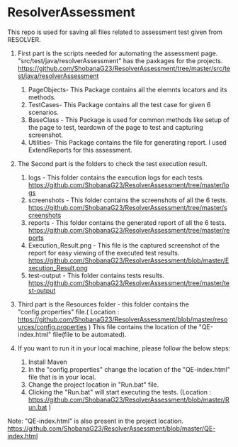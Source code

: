 # ResolverAssessment
This repo is used for saving all files related to assessment test given from RESOLVER.

1) First part is the scripts needed for automating the assessment page.
  "src/test/java/resolverAssessment" has the paxkages for the projects. https://github.com/ShobanaG23/ResolverAssessment/tree/master/src/test/java/resolverAssessment
   1. PageObjects- This Package contains all the elemnts locators and its methods.
   2. TestCases- This Package contains all the test case for given 6 scenarios.
   3. BaseClass - This Package is used for common methods like setup of the page to test, teardown of the page to test and capturing screenshot.
   4. Utilities- This Package contains the file for generating report. I used ExtendReports for this assessment.

2) The Second part is the folders to check the test execution result.
    1. logs - This folder contains the execution logs for each tests. https://github.com/ShobanaG23/ResolverAssessment/tree/master/logs
    2. screenshots - This folder contains the screenshots of all the 6 tests. https://github.com/ShobanaG23/ResolverAssessment/tree/master/screenshots
    3. reports - This folder contains the generated report of all the 6 tests. https://github.com/ShobanaG23/ResolverAssessment/tree/master/reports
    4. Execution_Result.png - This file is the captured screenshot of the report for easy viewing of the executed test results. https://github.com/ShobanaG23/ResolverAssessment/blob/master/Execution_Result.png
    5. test-output - This folder contains tests results. https://github.com/ShobanaG23/ResolverAssessment/tree/master/test-output

3) Third part is the Resources folder - this folder contains the "config.properties" file.( Location :  https://github.com/ShobanaG23/ResolverAssessment/blob/master/resources/config.properties )
   This file contains the location of the "QE-index.html" file(file to be automated).

4) If you want to run it in your local machine, please follow the below steps:
    1) Install Maven
    2) In the "config.properties" change the location of the "QE-index.html" file that is in your local. 
    3) Change the project location in "Run.bat" file.
    4) Clicking the "Run.bat" will start executing the tests. (Location : https://github.com/ShobanaG23/ResolverAssessment/blob/master/Run.bat )

Note: "QE-index.html" is also present in the project location. https://github.com/ShobanaG23/ResolverAssessment/blob/master/QE-index.html

